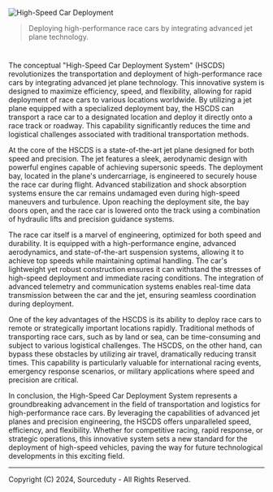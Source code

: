 ![High-Speed Car Deployment](https://github.com/sourceduty/Airborne_Car_Deployment/assets/123030236/ee7925cb-fcaf-4719-8cd6-b17f251ab57e)

> Deploying high-performance race cars by integrating advanced jet plane technology.

#

The conceptual "High-Speed Car Deployment System" (HSCDS) revolutionizes the transportation and deployment of high-performance race cars by integrating advanced jet plane technology. This innovative system is designed to maximize efficiency, speed, and flexibility, allowing for rapid deployment of race cars to various locations worldwide. By utilizing a jet plane equipped with a specialized deployment bay, the HSCDS can transport a race car to a designated location and deploy it directly onto a race track or roadway. This capability significantly reduces the time and logistical challenges associated with traditional transportation methods.

At the core of the HSCDS is a state-of-the-art jet plane designed for both speed and precision. The jet features a sleek, aerodynamic design with powerful engines capable of achieving supersonic speeds. The deployment bay, located in the plane's undercarriage, is engineered to securely house the race car during flight. Advanced stabilization and shock absorption systems ensure the car remains undamaged even during high-speed maneuvers and turbulence. Upon reaching the deployment site, the bay doors open, and the race car is lowered onto the track using a combination of hydraulic lifts and precision guidance systems.

The race car itself is a marvel of engineering, optimized for both speed and durability. It is equipped with a high-performance engine, advanced aerodynamics, and state-of-the-art suspension systems, allowing it to achieve top speeds while maintaining optimal handling. The car's lightweight yet robust construction ensures it can withstand the stresses of high-speed deployment and immediate racing conditions. The integration of advanced telemetry and communication systems enables real-time data transmission between the car and the jet, ensuring seamless coordination during deployment.

One of the key advantages of the HSCDS is its ability to deploy race cars to remote or strategically important locations rapidly. Traditional methods of transporting race cars, such as by land or sea, can be time-consuming and subject to various logistical challenges. The HSCDS, on the other hand, can bypass these obstacles by utilizing air travel, dramatically reducing transit times. This capability is particularly valuable for international racing events, emergency response scenarios, or military applications where speed and precision are critical.

In conclusion, the High-Speed Car Deployment System represents a groundbreaking advancement in the field of transportation and logistics for high-performance race cars. By leveraging the capabilities of advanced jet planes and precision engineering, the HSCDS offers unparalleled speed, efficiency, and flexibility. Whether for competitive racing, rapid response, or strategic operations, this innovative system sets a new standard for the deployment of high-speed vehicles, paving the way for future technological developments in this exciting field.

***
Copyright (C) 2024, Sourceduty - All Rights Reserved.

